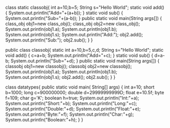 class static classobj{
int a=10,b=5;
String s="Hello World";
static void add()
{
System.out.println("Add="+(a+b));
}
static void sub()
{
System.out.println("Sub="+(a-b));
}
public static void main(String args[])
{
class_obj obj1=new class_obj();
class_obj obj2=new class_obj();
System.out.println(obj1.a);
System.out.println(obj1.b);
System.out.println(obj1.s);
System.out.println("Add:");
obj2.add();
System.out.println("Sub:");
obj2.sub();
}
}



public class classobj{
static int a=10,b=5,c,d;
String s="Hello World";
static void add()
{
c=a+b;
System.out.println("Add="+c);
}
static void sub()
{
d=a-b;
System.out.println("Sub="+d);
}
public static void main(String args[])
{
classobj obj1=new classobj();
classobj obj2=new classobj();
System.out.println(obj1.a);
System.out.println(obj1.b);
System.out.println(obj1.s);
obj2.add();
obj2.sub();
}
}




class datatypes{
public static void main( String[] args)
{
	int a=10;
	short b=1000;
	long c=900000000;
	double d=29999999999D;
	float e=10.5f;
	byte f=109;
	char g='K';
	boolean h=true;
	System.out.println("Int:"+a);
	System.out.println("Short:"+b);
	System.out.println("Long:"+c);
	System.out.println("Double:"+d);
	System.out.println("Float:"+e);
	System.out.println("Byte:"+f);
	System.out.println("Char:"+g);
	System.out.println("Boolean:"+h);
}
}
